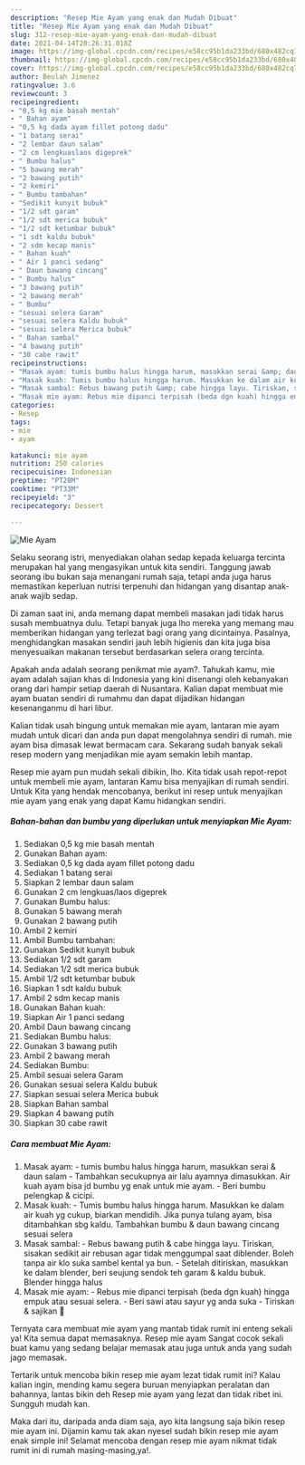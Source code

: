 ```yaml
---
description: "Resep Mie Ayam yang enak dan Mudah Dibuat"
title: "Resep Mie Ayam yang enak dan Mudah Dibuat"
slug: 312-resep-mie-ayam-yang-enak-dan-mudah-dibuat
date: 2021-04-14T20:26:31.018Z
image: https://img-global.cpcdn.com/recipes/e58cc95b1da233bd/680x482cq70/mie-ayam-foto-resep-utama.jpg
thumbnail: https://img-global.cpcdn.com/recipes/e58cc95b1da233bd/680x482cq70/mie-ayam-foto-resep-utama.jpg
cover: https://img-global.cpcdn.com/recipes/e58cc95b1da233bd/680x482cq70/mie-ayam-foto-resep-utama.jpg
author: Beulah Jimenez
ratingvalue: 3.6
reviewcount: 3
recipeingredient:
- "0,5 kg mie basah mentah"
- " Bahan ayam"
- "0,5 kg dada ayam fillet potong dadu"
- "1 batang serai"
- "2 lembar daun salam"
- "2 cm lengkuaslaos digeprek"
- " Bumbu halus"
- "5 bawang merah"
- "2 bawang putih"
- "2 kemiri"
- " Bumbu tambahan"
- "Sedikit kunyit bubuk"
- "1/2 sdt garam"
- "1/2 sdt merica bubuk"
- "1/2 sdt ketumbar bubuk"
- "1 sdt kaldu bubuk"
- "2 sdm kecap manis"
- " Bahan kuah"
- " Air 1 panci sedang"
- " Daun bawang cincang"
- " Bumbu halus"
- "3 bawang putih"
- "2 bawang merah"
- " Bumbu"
- "sesuai selera Garam"
- "sesuai selera Kaldu bubuk"
- "sesuai selera Merica bubuk"
- " Bahan sambal"
- "4 bawang putih"
- "30 cabe rawit"
recipeinstructions:
- "Masak ayam: tumis bumbu halus hingga harum, masukkan serai &amp; daun salam Tambahkan secukupnya air lalu ayamnya dimasukkan. Air kuah ayam bisa jd bumbu yg enak untuk mie ayam.  Beri bumbu pelengkap &amp; cicipi."
- "Masak kuah: Tumis bumbu halus hingga harum. Masukkan ke dalam air kuah yg cukup, biarkan mendidih. Jika punya tulang ayam, bisa ditambahkan sbg kaldu. Tambahkan bumbu &amp; daun bawang cincang sesuai selera"
- "Masak sambal: Rebus bawang putih &amp; cabe hingga layu. Tiriskan, sisakan sedikit air rebusan agar tidak menggumpal saat diblender. Boleh tanpa air klo suka sambel kental ya bun.  Setelah ditiriskan, masukkan ke dalam blender, beri seujung sendok teh garam &amp; kaldu bubuk. Blender hingga halus"
- "Masak mie ayam: Rebus mie dipanci terpisah (beda dgn kuah) hingga empuk atau sesuai selera. Beri sawi atau sayur yg anda suka Tiriskan &amp; sajikan 🥰"
categories:
- Resep
tags:
- mie
- ayam

katakunci: mie ayam 
nutrition: 250 calories
recipecuisine: Indonesian
preptime: "PT28M"
cooktime: "PT33M"
recipeyield: "3"
recipecategory: Dessert

---
```



![Mie Ayam](https://img-global.cpcdn.com/recipes/e58cc95b1da233bd/680x482cq70/mie-ayam-foto-resep-utama.jpg)

Selaku seorang istri, menyediakan olahan sedap kepada keluarga tercinta merupakan hal yang mengasyikan untuk kita sendiri. Tanggung jawab seorang ibu bukan saja menangani rumah saja, tetapi anda juga harus memastikan keperluan nutrisi terpenuhi dan hidangan yang disantap anak-anak wajib sedap.

Di zaman  saat ini, anda memang dapat membeli masakan jadi tidak harus susah membuatnya dulu. Tetapi banyak juga lho mereka yang memang mau memberikan hidangan yang terlezat bagi orang yang dicintainya. Pasalnya, menghidangkan masakan sendiri jauh lebih higienis dan kita juga bisa menyesuaikan makanan tersebut berdasarkan selera orang tercinta. 



Apakah anda adalah seorang penikmat mie ayam?. Tahukah kamu, mie ayam adalah sajian khas di Indonesia yang kini disenangi oleh kebanyakan orang dari hampir setiap daerah di Nusantara. Kalian dapat membuat mie ayam buatan sendiri di rumahmu dan dapat dijadikan hidangan kesenanganmu di hari libur.

Kalian tidak usah bingung untuk memakan mie ayam, lantaran mie ayam mudah untuk dicari dan anda pun dapat mengolahnya sendiri di rumah. mie ayam bisa dimasak lewat bermacam cara. Sekarang sudah banyak sekali resep modern yang menjadikan mie ayam semakin lebih mantap.

Resep mie ayam pun mudah sekali dibikin, lho. Kita tidak usah repot-repot untuk membeli mie ayam, lantaran Kamu bisa menyajikan di rumah sendiri. Untuk Kita yang hendak mencobanya, berikut ini resep untuk menyajikan mie ayam yang enak yang dapat Kamu hidangkan sendiri.

<!--inarticleads1-->

##### Bahan-bahan dan bumbu yang diperlukan untuk menyiapkan Mie Ayam:

1. Sediakan 0,5 kg mie basah mentah
1. Gunakan  Bahan ayam:
1. Sediakan 0,5 kg dada ayam fillet potong dadu
1. Sediakan 1 batang serai
1. Siapkan 2 lembar daun salam
1. Gunakan 2 cm lengkuas/laos digeprek
1. Gunakan  Bumbu halus:
1. Gunakan 5 bawang merah
1. Gunakan 2 bawang putih
1. Ambil 2 kemiri
1. Ambil  Bumbu tambahan:
1. Gunakan Sedikit kunyit bubuk
1. Sediakan 1/2 sdt garam
1. Sediakan 1/2 sdt merica bubuk
1. Ambil 1/2 sdt ketumbar bubuk
1. Siapkan 1 sdt kaldu bubuk
1. Ambil 2 sdm kecap manis
1. Gunakan  Bahan kuah:
1. Siapkan  Air 1 panci sedang
1. Ambil  Daun bawang cincang
1. Sediakan  Bumbu halus:
1. Gunakan 3 bawang putih
1. Ambil 2 bawang merah
1. Sediakan  Bumbu:
1. Ambil sesuai selera Garam
1. Gunakan sesuai selera Kaldu bubuk
1. Siapkan sesuai selera Merica bubuk
1. Siapkan  Bahan sambal
1. Siapkan 4 bawang putih
1. Siapkan 30 cabe rawit




<!--inarticleads2-->

##### Cara membuat Mie Ayam:

1. Masak ayam: - tumis bumbu halus hingga harum, masukkan serai &amp; daun salam - Tambahkan secukupnya air lalu ayamnya dimasukkan. Air kuah ayam bisa jd bumbu yg enak untuk mie ayam.  - Beri bumbu pelengkap &amp; cicipi.
1. Masak kuah: - Tumis bumbu halus hingga harum. Masukkan ke dalam air kuah yg cukup, biarkan mendidih. Jika punya tulang ayam, bisa ditambahkan sbg kaldu. Tambahkan bumbu &amp; daun bawang cincang sesuai selera
1. Masak sambal: - Rebus bawang putih &amp; cabe hingga layu. Tiriskan, sisakan sedikit air rebusan agar tidak menggumpal saat diblender. Boleh tanpa air klo suka sambel kental ya bun.  - Setelah ditiriskan, masukkan ke dalam blender, beri seujung sendok teh garam &amp; kaldu bubuk. Blender hingga halus
1. Masak mie ayam: - Rebus mie dipanci terpisah (beda dgn kuah) hingga empuk atau sesuai selera. - Beri sawi atau sayur yg anda suka - Tiriskan &amp; sajikan 🥰




Ternyata cara membuat mie ayam yang mantab tidak rumit ini enteng sekali ya! Kita semua dapat memasaknya. Resep mie ayam Sangat cocok sekali buat kamu yang sedang belajar memasak atau juga untuk anda yang sudah jago memasak.

Tertarik untuk mencoba bikin resep mie ayam lezat tidak rumit ini? Kalau kalian ingin, mending kamu segera buruan menyiapkan peralatan dan bahannya, lantas bikin deh Resep mie ayam yang lezat dan tidak ribet ini. Sungguh mudah kan. 

Maka dari itu, daripada anda diam saja, ayo kita langsung saja bikin resep mie ayam ini. Dijamin kamu tak akan nyesel sudah bikin resep mie ayam enak simple ini! Selamat mencoba dengan resep mie ayam nikmat tidak rumit ini di rumah masing-masing,ya!.

